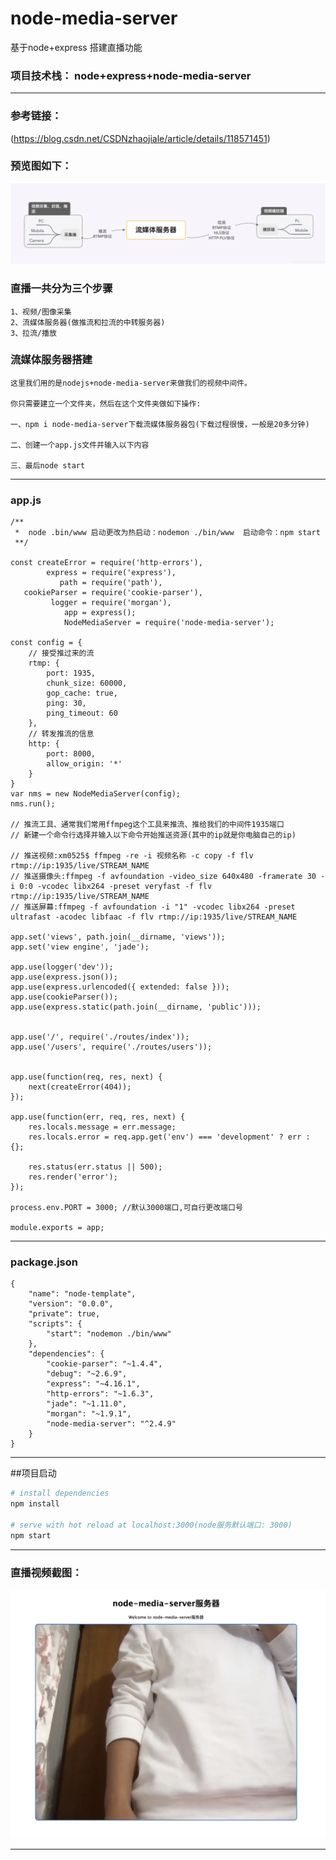 # node-media-server
基于node+express 搭建直播功能
### 项目技术栈： node+express+node-media-server
----
### 参考链接：
(https://blog.csdn.net/CSDNzhaojiale/article/details/118571451)

### 预览图如下：

![Pandao editor.md](https://github.com/whiskyma/node-media-server/blob/main/public/images/2.png "Pandao editor.md")

### 直播一共分为三个步骤
```
1、视频/图像采集
2、流媒体服务器(做推流和拉流的中转服务器)
3、拉流/播放

```

### 流媒体服务器搭建
```
这里我们用的是nodejs+node-media-server来做我们的视频中间件。

你只需要建立一个文件夹，然后在这个文件夹做如下操作:

一、npm i node-media-server下载流媒体服务器包(下载过程很慢，一般是20多分钟)

二、创建一个app.js文件并输入以下内容

三、最后node start

```
----

### app.js
```
/**
 *  node .bin/www 启动更改为热启动：nodemon ./bin/www  启动命令：npm start
 **/

const createError = require('http-errors'),
        express = require('express'),
           path = require('path'),
   cookieParser = require('cookie-parser'),
         logger = require('morgan'),
            app = express();
            NodeMediaServer = require('node-media-server');
 
const config = {
    // 接受推过来的流
    rtmp: {
        port: 1935,
        chunk_size: 60000,
        gop_cache: true,
        ping: 30,
        ping_timeout: 60
    },
    // 转发推流的信息
    http: {
        port: 8000,
        allow_origin: '*'
    }
}
var nms = new NodeMediaServer(config);
nms.run();

// 推流工具、通常我们常用ffmpeg这个工具来推流、推给我们的中间件1935端口
// 新建一个命令行选择并输入以下命令开始推送资源(其中的ip就是你电脑自己的ip)

// 推送视频:xm0525$ ffmpeg -re -i 视频名称 -c copy -f flv rtmp://ip:1935/live/STREAM_NAME
// 推送摄像头:ffmpeg -f avfoundation -video_size 640x480 -framerate 30 -i 0:0 -vcodec libx264 -preset veryfast -f flv rtmp://ip:1935/live/STREAM_NAME
// 推送屏幕:ffmpeg -f avfoundation -i "1" -vcodec libx264 -preset ultrafast -acodec libfaac -f flv rtmp://ip:1935/live/STREAM_NAME

app.set('views', path.join(__dirname, 'views'));
app.set('view engine', 'jade');

app.use(logger('dev'));
app.use(express.json());
app.use(express.urlencoded({ extended: false }));
app.use(cookieParser());
app.use(express.static(path.join(__dirname, 'public')));

 
app.use('/', require('./routes/index'));
app.use('/users', require('./routes/users'));


app.use(function(req, res, next) {
    next(createError(404));
});

app.use(function(err, req, res, next) {
    res.locals.message = err.message;
    res.locals.error = req.app.get('env') === 'development' ? err : {};

    res.status(err.status || 500);
    res.render('error');
});

process.env.PORT = 3000; //默认3000端口,可自行更改端口号

module.exports = app;

```

----
### package.json
```
{
    "name": "node-template",
    "version": "0.0.0",
    "private": true,
    "scripts": {
        "start": "nodemon ./bin/www"
    },
    "dependencies": {
        "cookie-parser": "~1.4.4",
        "debug": "~2.6.9",
        "express": "~4.16.1",
        "http-errors": "~1.6.3",
        "jade": "~1.11.0",
        "morgan": "~1.9.1",
        "node-media-server": "^2.4.9"
    }
}
```

----
##项目启动
``` bash
# install dependencies
npm install

# serve with hot reload at localhost:3000(node服务默认端口: 3000)
npm start

```

----
### 直播视频截图：
![Pandao editor.md](https://github.com/whiskyma/node-media-server/blob/main/public/images/1.jpg "Pandao editor.md")

----